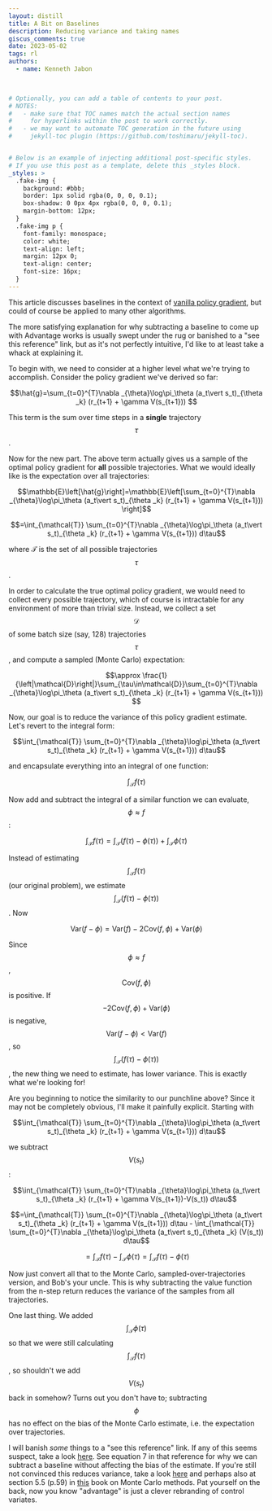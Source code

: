```yaml
---
layout: distill
title: A Bit on Baselines
description: Reducing variance and taking names
giscus_comments: true
date: 2023-05-02
tags: rl 
authors:
  - name: Kenneth Jabon

  

# Optionally, you can add a table of contents to your post.
# NOTES:
#   - make sure that TOC names match the actual section names
#     for hyperlinks within the post to work correctly.
#   - we may want to automate TOC generation in the future using
#     jekyll-toc plugin (https://github.com/toshimaru/jekyll-toc).


# Below is an example of injecting additional post-specific styles.
# If you use this post as a template, delete this _styles block.
_styles: >
  .fake-img {
    background: #bbb;
    border: 1px solid rgba(0, 0, 0, 0.1);
    box-shadow: 0 0px 4px rgba(0, 0, 0, 0.1);
    margin-bottom: 12px;
  }
  .fake-img p {
    font-family: monospace;
    color: white;
    text-align: left;
    margin: 12px 0;
    text-align: center;
    font-size: 16px;
  }
---
```


This article discusses baselines in the context of [vanilla policy gradient](/blog/2023/VPG), but could of course be applied to many other algorithms.


The more satisfying explanation for why subtracting a baseline to come up with Advantage works is usually swept under the rug or banished to a "see this reference" link, but as it's not perfectly intuitive, I'd like to at least take a whack at explaining it.

To begin with, we need to consider at a higher level what we're trying to accomplish. Consider the policy gradient we've derived so far:

$$\hat{g}=\sum_{t=0}^{T}\nabla _{\theta}\log\pi_\theta (a_t\vert s_t)_{\theta _k} (r_{t+1} + \gamma V(s_{t+1})) $$

This term is the sum over time steps in a **single** trajectory $$\tau$$. 

Now for the new part. The above term actually gives us a sample of the optimal policy gradient for **all** possible trajectories. What we would ideally like is the expectation over all trajectories:

$$\mathbb{E}\left[\hat{g}\right]=\mathbb{E}\left[\sum_{t=0}^{T}\nabla _{\theta}\log\pi_\theta (a_t\vert s_t)_{\theta _k} (r_{t+1} + \gamma V(s_{t+1})) \right]$$

$$=\int_{\mathcal{T}} \sum_{t=0}^{T}\nabla _{\theta}\log\pi_\theta (a_t\vert s_t)_{\theta _k} (r_{t+1} + \gamma V(s_{t+1})) d\tau$$

where $\mathcal{T}$ is the set of all possible trajectories $$\tau$$.

In order to calculate the true optimal policy gradient, we would need to collect every possible trajectory, which of course is intractable for any environment of more than trivial size. Instead, we collect a set $$\mathcal{D}$$ of some batch size (say, 128) trajectories $$\tau$$, and compute a sampled (Monte Carlo) expectation:

$$\approx \frac{1}{\left|\mathcal{D}\right|}\sum_{\tau\in\mathcal{D}}\sum_{t=0}^{T}\nabla _{\theta}\log\pi_\theta (a_t\vert s_t)_{\theta _k} (r_{t+1} + \gamma V(s_{t+1})) $$

Now, our goal is to reduce the variance of this policy gradient estimate. Let's revert to the integral form:

$$\int_{\mathcal{T}} \sum_{t=0}^{T}\nabla _{\theta}\log\pi_\theta (a_t\vert s_t)_{\theta _k} (r_{t+1} + \gamma V(s_{t+1})) d\tau$$

and encapsulate everything into an integral of one function:

$$\int_{\mathcal{T}}f(\tau)$$

Now add and subtract the integral of a similar function we can evaluate, $$\phi \approx f$$:

$$\int_{\mathcal{T}}f(\tau) = \int_{\mathcal{T}}\left(f(\tau)-\phi (\tau)\right)+\int_{\mathcal{T}}\phi(\tau)$$

Instead of estimating $$\int_{\mathcal{T}}f(\tau)$$ (our original problem), we estimate $$\int_{\mathcal{T}}\left(f(\tau)-\phi (\tau)\right)$$. Now 

$$\text{Var}(f-\phi) = \text{Var}(f) - 2 \text{Cov}(f,\phi)+\text{Var}(\phi)$$

 Since $$\phi\approx f$$, $$\text{Cov}(f,\phi)$$ is positive. If $$- 2 \text{Cov}(f,\phi)+\text{Var}(\phi)$$ is negative, $$\text{Var}(f-\phi) \lt \text{Var}(f)$$, so $$\int_{\mathcal{T}}\left(f(\tau)-\phi (\tau)\right)$$, the new thing we need to estimate, has lower variance. This is exactly what we're looking for!

Are you beginning to notice the similarity to our punchline above? Since it may not be completely obvious, I'll make it painfully explicit. Starting with

$$\int_{\mathcal{T}} \sum_{t=0}^{T}\nabla _{\theta}\log\pi_\theta (a_t\vert s_t)_{\theta _k} (r_{t+1} + \gamma V(s_{t+1})) d\tau$$

we subtract $$V(s_t)$$:

$$\int_{\mathcal{T}} \sum_{t=0}^{T}\nabla _{\theta}\log\pi_\theta (a_t\vert s_t)_{\theta _k} (r_{t+1} + \gamma V(s_{t+1})-V(s_t)) d\tau$$

$$=\int_{\mathcal{T}} \sum_{t=0}^{T}\nabla _{\theta}\log\pi_\theta (a_t\vert s_t)_{\theta _k} (r_{t+1} + \gamma V(s_{t+1})) d\tau - \int_{\mathcal{T}} \sum_{t=0}^{T}\nabla _{\theta}\log\pi_\theta (a_t\vert s_t)_{\theta _k} (V(s_t)) d\tau$$

$$=\int_{\mathcal{T}} f(\tau) - \int_{\mathcal{T}} \phi(\tau)=\int_{\mathcal{T}} f(\tau) - \phi(\tau)$$

Now just convert all that to the Monte Carlo, sampled-over-trajectories version, and Bob's your uncle. This is why subtracting the value function from the n-step return reduces the variance of the samples from all trajectories.

One last thing. We added $$\int_{\mathcal{T}}\phi(\tau)$$ so that we were still calculating $$\int_{\mathcal{T}}f(\tau)$$, so shouldn't we add $$V(s_t)$$ back in somehow? Turns out you don't have to; subtracting $$\phi$$ has no effect on the bias of the Monte Carlo estimate, i.e. the expectation over trajectories.

I will banish *some* things to a "see this reference" link. If any of this seems suspect, take a look [here](https://www.jmlr.org/papers/volume5/greensmith04a/greensmith04a.pdf). See equation 7 in that reference for why we can subtract a baseline without affecting the bias of the estimate. If you're still not convinced this reduces variance, take a look [here](https://en.wikipedia.org/wiki/Control_variates) and perhaps also at section 5.5 (p.59) in [this](http://www.cs.fsu.edu/~mascagni/Hammersley-Handscomb.pdf) book on Monte Carlo methods. Pat yourself on the back, now you know "advantage" is just a clever rebranding of control variates.

